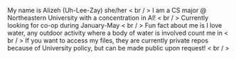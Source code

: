 My name is Alizeh (Uh-Lee-Zay) she/her   < br / >
I am a CS major @ Northeastern University with a concentration in AI!   < br / >
Currently looking for co-op during January-May   < br / >
Fun fact about me is I love water, any outdoor activity where a body of water is involved count me in   < br / >
If you want to access my files, they are currently private repos because of University policy, but can be made public upon request!   < br / >
